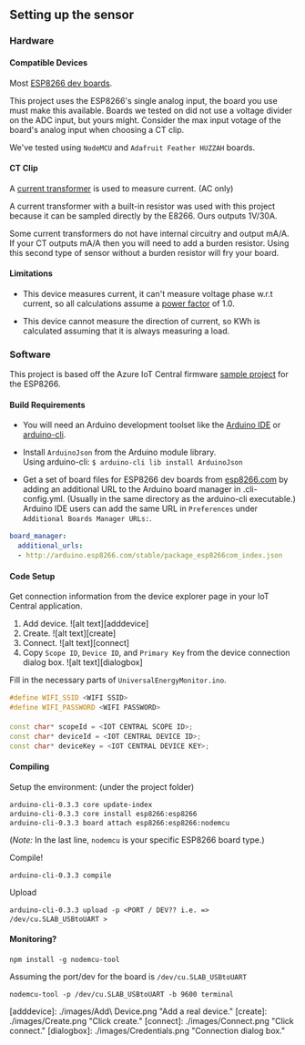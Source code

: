 ## Setting up the sensor

### Hardware

#### Compatible Devices
Most [ESP8266 dev boards](https://arduino-esp8266.readthedocs.io/en/latest/boards.html).

This project uses the ESP8266's single analog input, the board you use must make this available.
Boards we tested on did not use a voltage divider on the ADC input, but yours might.
Consider the max input votage of the board's analog input when choosing a CT clip.

We've tested using `NodeMCU` and `Adafruit Feather HUZZAH` boards.

#### CT Clip

A [current transformer](https://en.wikipedia.org/wiki/Current_transformer) is used to measure current. (AC only)

A current transformer with a built-in resistor was used with this project because it can be sampled directly by the E8266. Ours outputs 1V/30A.

Some current transformers do not have internal circuitry and output mA/A. If your CT outputs mA/A then you will need to add a burden resistor. 
Using this second type of sensor without a burden resistor will fry your board. 

#### Limitations
* This device measures current, it can't measure voltage phase w.r.t current, so all calculations assume a [power factor](https://en.wikipedia.org/wiki/Power_factor) of 1.0.

* This device cannot measure the direction of current, so KWh is calculated assuming that it is always measuring a load.

### Software
This project is based off the Azure IoT Central firmware [sample project](https://github.com/Azure/iot-central-firmware) for the ESP8266. 

#### Build Requirements

* You will need an Arduino development toolset like the [Arduino IDE](https://www.arduino.cc/en/Main/Software) or [arduino-cli](https://github.com/arduino/arduino-cli).

* Install `ArduinoJson` from the Arduino module library.  
Using arduino-cli: ````$ arduino-cli lib install ArduinoJson````

* Get a set of board files for ESP8266 dev boards from [esp8266.com](https://www.esp8266.com/) by adding an additional URL to the Arduino board manager in .cli-config.yml. (Usually in the same directory as the arduino-cli executable.) Arduino IDE users can add the same URL in `Preferences` under `Additional Boards Manager URLs:`.


```.cli-config.yml
board_manager:
  additional_urls:
  - http://arduino.esp8266.com/stable/package_esp8266com_index.json
```

#### Code Setup
Get connection information from the device explorer page in your IoT Central application. 

1. Add device. ![alt text][adddevice]
2. Create. ![alt text][create]
3. Connect. ![alt text][connect]
4. Copy `Scope ID`, `Device ID`, and `Primary Key` from the device connection dialog box. ![alt text][dialogbox]

Fill in the necessary parts of `UniversalEnergyMonitor.ino`.


```UniversalEnergyMonitor.ino
#define WIFI_SSID <WIFI SSID> 
#define WIFI_PASSWORD <WIFI PASSWORD>

const char* scopeId = <IOT CENTRAL SCOPE ID>;
const char* deviceId = <IOT CENTRAL DEVICE ID>;
const char* deviceKey = <IOT CENTRAL DEVICE KEY>;
```

#### Compiling

Setup the environment: (under the project folder)
```
arduino-cli-0.3.3 core update-index
arduino-cli-0.3.3 core install esp8266:esp8266
arduino-cli-0.3.3 board attach esp8266:esp8266:nodemcu
```
(*Note:* In the last line, `nodemcu` is your specific ESP8266 board type.)


Compile!
```
arduino-cli-0.3.3 compile
```

Upload
```
arduino-cli-0.3.3 upload -p <PORT / DEV?? i.e. => /dev/cu.SLAB_USBtoUART >
```

#### Monitoring?

```
npm install -g nodemcu-tool
```

Assuming the port/dev for the board is `/dev/cu.SLAB_USBtoUART`
```
nodemcu-tool -p /dev/cu.SLAB_USBtoUART -b 9600 terminal
```

[adddevice]: ./images/Add\ Device.png "Add a real device."
[create]: ./images/Create.png "Click create."
[connect]: ./images/Connect.png "Click connect."
[dialogbox]: ./images/Credentials.png "Connection dialog box."
